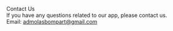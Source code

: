 Contact Us <br />
If you have any questions related to our app, please contact us.<br />
Email: admolasbompart@gmail.com
